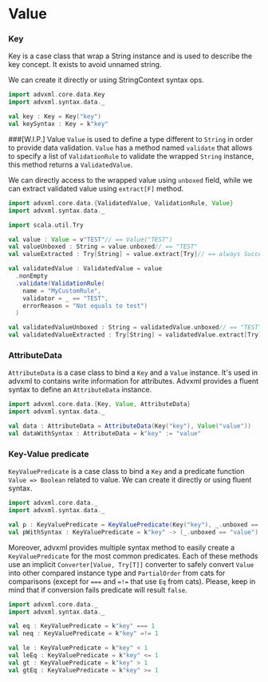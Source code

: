 # Value

### Key
Key is a case class that wrap a String instance and is used to describe the key concept. 
It exists to avoid unnamed string.

We can create it directly or using StringContext syntax ops.
```scala
import advxml.core.data.Key
import advxml.syntax.data._

val key : Key = Key("key")
val keySyntax : Key = k"key"
```

###[W.I.P.] Value
`Value` is used to define a type different to `String` in order to provide data validation.
`Value` has a method named `validate` that allows to specify a list of `ValidationRule` to validate the wrapped `String` instance, 
this method returns a `ValidatedValue`.

We can directly access to the wrapped value using `unboxed` field,
while we can extract validated value using `extract[F]` method.

```scala
import advxml.core.data.{ValidatedValue, ValidationRule, Value}
import advxml.syntax.data._

import scala.util.Try

val value : Value = v"TEST"// == Value("TEST")
val valueUnboxed : String = value.unboxed// == "TEST"
val valueExtracted : Try[String] = value.extract[Try]// == always Success("TEST")

val validatedValue : ValidatedValue = value
  .nonEmpty
  .validate(ValidationRule(
    name = "MyCustomRule",
    validator = _ == "TEST",
    errorReason = "Not equals to test")
  )

val validatedValueUnboxed : String = validatedValue.unboxed// == "TEST"
val validatedValueExtracted : Try[String] = validatedValue.extract[Try]//Success("TEST")
```

### AttributeData
`AttributeData` is a case class to bind a `Key` and a `Value` instance. It's used in advxml to contains write information
for attributes.
Advxml provides a fluent syntax to define an `AttributeData` instance.

```scala
import advxml.core.data.{Key, Value, AttributeData}
import advxml.syntax.data._

val data : AttributeData = AttributeData(Key("key"), Value("value"))
val dataWithSyntax : AttributeData = k"key" := "value"
```

### Key-Value predicate
`KeyValuePredicate` is a case class to bind a `Key` and a predicate function `Value => Boolean` related to value.
We can create it directly or using fluent syntax.

```scala
import advxml.core.data._
import advxml.syntax.data._

val p : KeyValuePredicate = KeyValuePredicate(Key("key"), _.unboxed == "value")
val pWithSyntax : KeyValuePredicate = k"key" -> (_.unboxed == "value")
```

Moreover, advxml provides multiple syntax method to easily create a `KeyValuePredicate` for the most common predicates.
Each of these methods use an implicit `Converter[Value, Try[T]]` converter to safely convert `Value` into other compared instance type
and `PartialOrder` from cats for comparisons (except for `===` and `=!=` that use `Eq` from cats).
Please, keep in mind that if conversion fails predicate will result `false`.

```scala
import advxml.core.data._
import advxml.syntax.data._

val eq : KeyValuePredicate = k"key" === 1
val neq : KeyValuePredicate = k"key" =!= 1

val le : KeyValuePredicate = k"key" < 1
val leEq : KeyValuePredicate = k"key" <= 1
val gt : KeyValuePredicate = k"key" > 1
val gtEq : KeyValuePredicate = k"key" >= 1
```
